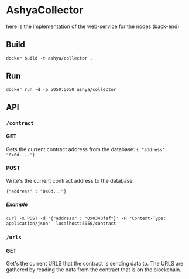 # AshyaCollector 
here is the implementation of the web-service for the nodes (back-end)

## Build

```
docker build -t ashya/collector . 
```

## Run

```
docker run -d -p 5050:5050 ashya/collector
```

## API

### ```/contract```

#### GET
Gets the current contract address from the database: 
```{ "address" : "0x0d...."}```

#### POST
Write's the current contract address to the database:

```{"address" : "0x0d..."}```

##### Example 

```
curl -X POST -d '{"address" : "0x0343fef"}' -H "Content-Type: application/json"  localhost:5050/contract
```


### ```/urls```

#### GET
Get's the current URLS that the contract is sending data to. The URLS are gathered by reading the data from the contract that is on the blockchain. 
